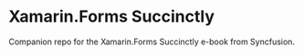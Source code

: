 # Xamarin.Forms Succinctly

Companion repo for the Xamarin.Forms Succinctly e-book from Syncfusion.
